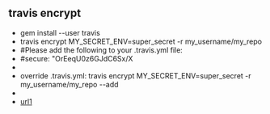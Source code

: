 travis encrypt 
---
- gem install --user travis
- travis encrypt MY_SECRET_ENV=super_secret -r my_username/my_repo
- #Please add the following to your .travis.yml file:
- #secure: "OrEeqU0z6GJdC6Sx/X
-
- override .travis.yml: travis encrypt MY_SECRET_ENV=super_secret -r my_username/my_repo --add
-
- [url1](http://docs.travis-ci.com/user/encrypting-files/)
